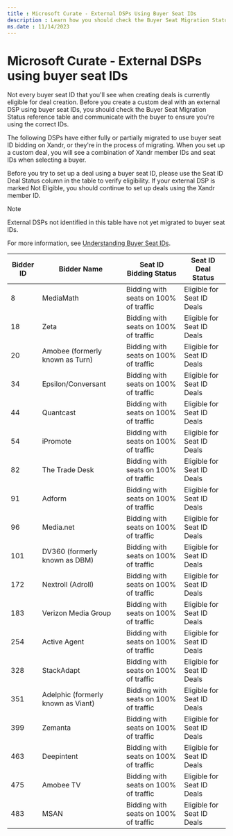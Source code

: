 ```yaml
---
title : Microsoft Curate - External DSPs Using Buyer Seat IDs
description : Learn how you should check the Buyer Seat Migration Status reference table and communicate with the buyer to ensure you're using the correct IDs. 
ms.date : 11/14/2023
---
```



# Microsoft Curate - External DSPs using buyer seat IDs

Not every buyer seat ID that you'll see when creating deals is currently
eligible for deal creation. Before you create a custom deal with an
external DSP using buyer seat IDs, you should check the Buyer Seat
Migration Status reference table and communicate with the buyer to
ensure you're using the correct IDs.

The following DSPs have either fully or partially migrated to use buyer
seat ID bidding on Xandr, or they're in the
process of migrating. When you set up a custom deal, you will see a
combination of Xandr member IDs and seat IDs
when selecting a buyer.

Before you try to set up a deal using a buyer seat ID, please use the
Seat ID Deal Status column in the table to verify eligibility. If your
external DSP is marked Not Eligible, you should continue to set up deals
using the Xandr member ID.

> [!NOTE]
> External DSPs not identified in this table have not yet migrated to buyer seat IDs.

For more information, see [Understanding
Buyer Seat IDs](understanding-buyer-seat-ids.md).

| Bidder ID | Bidder Name | Seat ID Bidding Status | Seat ID Deal Status |
|---|---|---|---|
| 8 | MediaMath | Bidding with seats on 100% of traffic | Eligible for Seat ID Deals |
| 18 | Zeta | Bidding with seats on 100% of traffic | Eligible for Seat ID Deals |
| 20 | Amobee (formerly known as Turn) | Bidding with seats on 100% of traffic | Eligible for Seat ID Deals |
| 34 | Epsilon/Conversant | Bidding with seats on 100% of traffic | Eligible for Seat ID Deals |
| 44 | Quantcast | Bidding with seats on 100% of traffic | Eligible for Seat ID Deals |
| 54 | iPromote | Bidding with seats on 100% of traffic | Eligible for Seat ID Deals |
| 82 | The Trade Desk | Bidding with seats on 100% of traffic | Eligible for Seat ID Deals |
| 91 | Adform | Bidding with seats on 100% of traffic | Eligible for Seat ID Deals |
| 96 | Media.net | Bidding with seats on 100% of traffic | Eligible for Seat ID Deals |
| 101 | DV360 (formerly known as DBM) | Bidding with seats on 100% of traffic | Eligible for Seat ID Deals |
| 172 | Nextroll (Adroll) | Bidding with seats on 100% of traffic | Eligible for Seat ID Deals |
| 183 | Verizon Media Group | Bidding with seats on 100% of traffic | Eligible for Seat ID Deals |
| 254 | Active Agent | Bidding with seats on 100% of traffic | Eligible for Seat ID Deals |
| 328 | StackAdapt | Bidding with seats on 100% of traffic | Eligible for Seat ID Deals |
| 351 | Adelphic (formerly known as Viant) | Bidding with seats on 100% of traffic | Eligible for Seat ID Deals |
| 399 | Zemanta | Bidding with seats on 100% of traffic | Eligible for Seat ID Deals |
| 463 | Deepintent | Bidding with seats on 100% of traffic | Eligible for Seat ID Deals |
| 475 | Amobee TV | Bidding with seats on 100% of traffic | Eligible for Seat ID Deals |
| 483 | MSAN | Bidding with seats on 100% of traffic | Eligible for Seat ID Deals |
